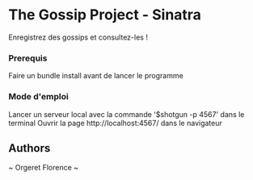 # The Gossip Project - Sinatra

Enregistrez des gossips et consultez-les !

### Prerequis

Faire un bundle install avant de lancer le programme

### Mode d'emploi

Lancer un serveur local avec la commande '$shotgun -p 4567' dans le terminal
Ouvrir la page http://localhost:4567/ dans le navigateur 

## Authors

~ Orgeret Florence ~

